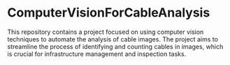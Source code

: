 # ComputerVisionForCableAnalysis
This repository contains a project focused on using computer vision techniques to automate the analysis of cable images. The project aims to streamline the process of identifying and counting cables in images, which is crucial for infrastructure management and inspection tasks.  
